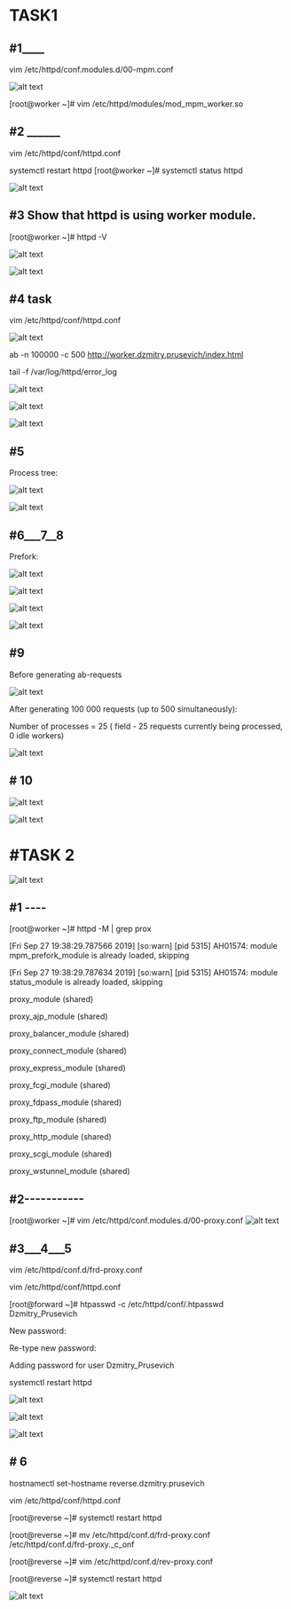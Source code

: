 # TASK1

## #1____

vim /etc/httpd/conf.modules.d/00-mpm.conf 

![alt text][logo]

[logo]:https://github.com/Dzmitry-Prusevich/dzmitry_prusevich_homework/blob/apache_day2/1_1.png


[root@worker ~]# vim /etc/httpd/modules/mod_mpm_worker.so 

## #2 ______

vim /etc/httpd/conf/httpd.conf 

systemctl restart httpd
[root@worker ~]# systemctl status httpd


![alt text][logo1]

[logo1]:https://github.com/Dzmitry-Prusevich/dzmitry_prusevich_homework/blob/apache_day2/1_2.png



## #3 Show that httpd is using worker module.
[root@worker ~]# httpd -V

![alt text][logo2]

[logo2]:https://github.com/Dzmitry-Prusevich/dzmitry_prusevich_homework/blob/apache_day2/1_3.png


![alt text][logo3]

[logo3]:https://github.com/Dzmitry-Prusevich/dzmitry_prusevich_homework/blob/apache_day2/1_4.png


## #4 task
vim /etc/httpd/conf/httpd.conf 

![alt text][logo4]

[logo4]:https://github.com/Dzmitry-Prusevich/dzmitry_prusevich_homework/blob/apache_day2/1_5.png


ab -n 100000 -c 500  http://worker.dzmitry.prusevich/index.html

tail -f /var/log/httpd/error_log 

![alt text][logo5]

[logo5]:https://github.com/Dzmitry-Prusevich/dzmitry_prusevich_homework/blob/apache_day2/1_4_1.png

![alt text][logo6]

[logo6]:https://github.com/Dzmitry-Prusevich/dzmitry_prusevich_homework/blob/apache_day2/1_7.png


![alt text][logo7]

[logo7]:https://github.com/Dzmitry-Prusevich/dzmitry_prusevich_homework/blob/apache_day2/1_9.png



## #5 
Process tree:

![alt text][logo8]

[logo8]:https://github.com/Dzmitry-Prusevich/dzmitry_prusevich_homework/blob/apache_day2/5_2.png

![alt text][logo9]

[logo9]:https://github.com/Dzmitry-Prusevich/dzmitry_prusevich_homework/blob/apache_day2/5_5.png

## #6___7__8
Prefork:

![alt text][logo10]

[logo10]:https://github.com/Dzmitry-Prusevich/dzmitry_prusevich_homework/blob/apache_day2/6_1.png

![alt text][logo11]

[logo11]:https://github.com/Dzmitry-Prusevich/dzmitry_prusevich_homework/blob/apache_day2/6_2.png

![alt text][logo12]

[logo12]:https://github.com/Dzmitry-Prusevich/dzmitry_prusevich_homework/blob/apache_day2/6_3.png


![alt text][logo13]

[logo13]:https://github.com/Dzmitry-Prusevich/dzmitry_prusevich_homework/blob/apache_day2/6_4.png

## #9

Before generating ab-requests

![alt text][logo14]

[logo14]:https://github.com/Dzmitry-Prusevich/dzmitry_prusevich_homework/blob/apache_day2/9_1.png

After generating 100 000 requests (up to 500 simultaneously):

Number of processes = 25 ( field - 25 requests currently being processed, 0 idle workers)

![alt text][logo15]

[logo15]:https://github.com/Dzmitry-Prusevich/dzmitry_prusevich_homework/blob/apache_day2/9_2.png

## # 10

![alt text][logo16]

[logo16]:https://github.com/Dzmitry-Prusevich/dzmitry_prusevich_homework/blob/apache_day2/10_1.png

![alt text][logo17]

[logo17]:https://github.com/Dzmitry-Prusevich/dzmitry_prusevich_homework/blob/apache_day2/


# #TASK 2

![alt text][logo18]

[logo18]:https://github.com/Dzmitry-Prusevich/dzmitry_prusevich_homework/blob/apache_day2/

## #1 ----
[root@worker ~]# httpd -M | grep prox

[Fri Sep 27 19:38:29.787566 2019] [so:warn] [pid 5315] AH01574: module mpm_prefork_module is already loaded, skipping

[Fri Sep 27 19:38:29.787634 2019] [so:warn] [pid 5315] AH01574: module status_module is already loaded, skipping

 proxy_module (shared)

 proxy_ajp_module (shared)

 proxy_balancer_module (shared)

 proxy_connect_module (shared)

 proxy_express_module (shared)

 proxy_fcgi_module (shared)

 proxy_fdpass_module (shared)

 proxy_ftp_module (shared)

 proxy_http_module (shared)

 proxy_scgi_module (shared)

 proxy_wstunnel_module (shared)


## #2-----------

[root@worker ~]# vim /etc/httpd/conf.modules.d/00-proxy.conf 
![alt text][logo19]

[logo19]:https://github.com/Dzmitry-Prusevich/dzmitry_prusevich_homework/blob/apache_day2/5.png



## #3___4___5

vim /etc/httpd/conf.d/frd-proxy.conf 

vim /etc/httpd/conf/httpd.conf 

[root@forward ~]#  htpasswd -c /etc/httpd/conf/.htpasswd Dzmitry_Prusevich

New password: 

Re-type new password: 

Adding password for user Dzmitry_Prusevich

systemctl restart httpd




![alt text][logo20]

[logo20]:https://github.com/Dzmitry-Prusevich/dzmitry_prusevich_homework/blob/apache_day2/11_4.png



![alt text][logo21]

[logo21]:https://github.com/Dzmitry-Prusevich/dzmitry_prusevich_homework/blob/apache_day2/11_3.png






![alt text][logo22]

[logo22]:https://github.com/Dzmitry-Prusevich/dzmitry_prusevich_homework/blob/apache_day2/11_9.png


## # 6

hostnamectl set-hostname reverse.dzmitry.prusevich

vim /etc/httpd/conf/httpd.conf 

[root@reverse ~]# systemctl restart httpd

[root@reverse ~]# mv /etc/httpd/conf.d/frd-proxy.conf /etc/httpd/conf.d/frd-proxy._c_onf

[root@reverse ~]# vim /etc/httpd/conf.d/rev-proxy.conf 

[root@reverse ~]# systemctl restart httpd


![alt text][logo23]

[logo23]:https://github.com/Dzmitry-Prusevich/dzmitry_prusevich_homework/blob/apache_day2/11_11.png

